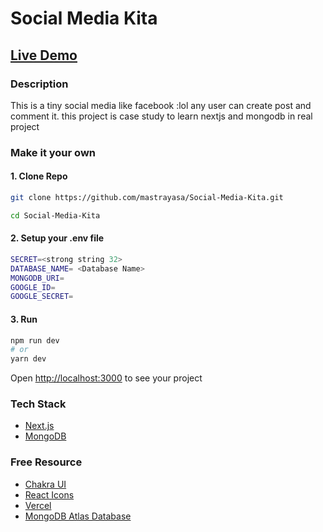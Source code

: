 
# Social Media Kita
## [Live Demo](https://social-media-kita.vercel.app/)

### Description
This is a tiny social media like facebook :lol any user can create post and comment it.
this project is case study to learn nextjs and mongodb in real project

### Make it your own
#### 1. Clone Repo
```bash
git clone https://github.com/mastrayasa/Social-Media-Kita.git

cd Social-Media-Kita
```
#### 2. Setup your .env file
```bash
SECRET=<strong string 32>
DATABASE_NAME= <Database Name>
MONGODB_URI=
GOOGLE_ID=
GOOGLE_SECRET=
```
#### 3. Run
```bash
npm run dev
# or
yarn dev
```

Open <http://localhost:3000> to see your project

### Tech Stack
- [Next.js](https://nextjs.org)
- [MongoDB](https://www.mongodb.com)

### Free Resource
- [Chakra UI](https://chakra-ui.com)
- [React Icons](https://react-icons.github.io/react-icons)
- [Vercel](https://vercel.com/mastrayasa)
- [MongoDB Atlas Database](https://www.mongodb.com/atlas/database)
